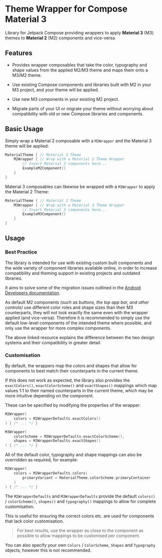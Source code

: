 # Theme Wrapper for Compose Material 3

Library for Jetpack Compose providing wrappers to apply **Material 3** (M3) themes to **Material 2** (M2) components and vice-versa.

## Features
- Provides wrapper composables that take the color, typography and shape values from the applied M2/M3 theme and maps them onto a M3/M2 theme.

- Use existing Compose components and libraries built with M2 in your M3 project, and your theme will be applied.

- Use new M3 components in your existing M2 project.

- Migrate parts of your UI or migrate your theme without worrying about compatibility with old or new Compose libraries and components.

## Basic Usage

Simply wrap a Material 2 composable with a `M2Wrapper` and the Material 3 theme will be applied:

```kotlin
MaterialTheme { // Material 3 Theme
    M2Wrapper { // Wrap with a Material 2 Theme Wrapper
        // Insert Material 2 components here...
        ExampleM2Component()
    }
}
```

Material 3 composables can likewise be wrapped with a `M3Wrapper` to apply the Material 2 Theme:
```kotlin
MaterialTheme { // Material 2 Theme
    M3Wrapper { // Wrap with a Material 3 Theme Wrapper
        // Insert Material 3 components here...
        ExampleM3Component()
    }
}
```

## Usage

### Best Practice
The library is intended for use with existing custom built components and the wide variety of component libraries available online, in order to increase compatibility and theming support in existing projects and outdated libraries.

It aims to solve some of the migration issues outlined in the [Android Developers documentation](https://developer.android.com/jetpack/compose/designsystems/material2-material3).

As default M2 components *(such as buttons, the top app bar, and other controls)* use different color roles and shape sizes than their M3 counterparts, they will not look exactly the same even with the wrapper applied (and vice-versa). Therefore it is recommended to simply use the default low-level components of the intended theme where possible, and only use the wrapper for more complex components. 

The above linked resource explains the difference between the two design systems and their compatibility in greater detail.

### Customisation
By default, the wrappers map the colors and shapes that allow for components to best match their counterparts in the current theme.

If this does not work as expected, the library also provides the `exactColors()`, `exactColorScheme()` and `exactShapes()` mappings which map values 1:1 to their named counterparts in the current theme, which may be more intuitive depending on the component.

These can be specified by modifying the properties of the wrapper:
```kotlin
M2Wrapper(
    colors = M2WrapperDefaults.exactColors()
) { /* ... */ }
```
```kotlin
M3Wrapper(
    colorScheme = M3WrapperDefaults.exactColorScheme(),
    shapes = M3WrapperDefaults.exactShapes()
) { /* ... */ }
```

All of the default color, typography and shape mappings can also be overridden as required, for example:
```kotlin
M2Wrapper(
    colors = M2WrapperDefaults.colors(
        primaryVariant = MaterialTheme.colorScheme.primaryContainer
    )
) { /* ... */ }
```

The `M2WrapperDefaults` and `M3WrapperDefaults` provide the default `colors()` / `colorScheme()`, `shapes()` and `typography()` mappings to allow for complete customisation.

This is useful for ensuring the correct colors etc. are used for components that lack color customisation.

> For best results, use the wrapper as close to the component as possible to allow mappings to be customised per component.

You can also specify your own `Colors` / `ColorScheme`, `Shapes` and `Typography` objects, however this is not recommended.

